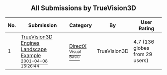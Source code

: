 ﻿<div align="center">

## All Submissions by TrueVision3D

</div>

No.  | Submission | Category | By   | User Rating
---- | ---------- | -------- | ---- | -----------
1 | [TrueVision3D Engines Landscape Example<br /><sup>2001-04-08 15:26:44</sup>](https://github.com/Planet-Source-Code/truevision3d-truevision3d-engines-landscape-example__1-22227) | [DirectX<br /><sup>Visual Basic</sup>](../ByCategory/directx__1-44.md) | TrueVision3D | 4.7 (136 globes from 29 users)
